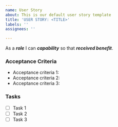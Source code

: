 ```yaml
---
name: User Story
about: This is our default user story template
title: 'USER STORY: <TITLE>'
labels: ''
assignees: ''

---
```


As a ***role*** I can ***capability*** so that ***received benefit***.

### **Acceptance Criteria**

  - Acceptance criteria 1:
  - Acceptance criteria 2:
  - Acceptance criteria 3:

### **Tasks**

  - [ ] Task 1
  - [ ] Task 2
  - [ ] Task 3
